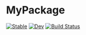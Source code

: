# MyPackage

[![Stable](https://img.shields.io/badge/docs-stable-blue.svg)](https://fnattino.github.io/MyPackage.jl/stable/)
[![Dev](https://img.shields.io/badge/docs-dev-blue.svg)](https://fnattino.github.io/MyPackage.jl/dev/)
[![Build Status](https://github.com/fnattino/MyPackage.jl/actions/workflows/CI.yml/badge.svg?branch=main)](https://github.com/fnattino/MyPackage.jl/actions/workflows/CI.yml?query=branch%3Amain)
